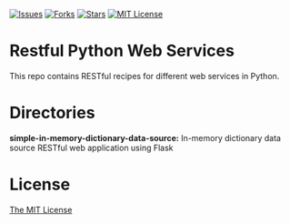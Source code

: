 [![Issues](https://img.shields.io/github/issues/jeantardelli/restful-python-web-services)](https://github.com/jeantardelli/restful-python-web-services/issues)
[![Forks](https://img.shields.io/github/forks/jeantardelli/restful-python-web-services)]()
[![Stars](https://img.shields.io/github/stars/jeantardelli/restful-python-web-services)]()
[![MIT License](https://img.shields.io/github/license/jeantardelli/restful-python-web-services)](LICENSE)

Restful Python Web Services
===========================

This repo contains RESTful recipes for different web services in Python.

Directories
===========
**simple-in-memory-dictionary-data-source:** In-memory dictionary data source RESTful web application using Flask

License
=======
[The MIT License](LICENSE)
